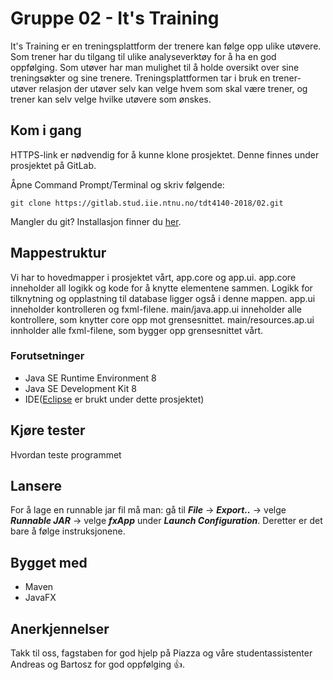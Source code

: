 # Gruppe 02 - It's Training
It's Training er en treningsplattform der trenere kan følge opp ulike utøvere. 
Som trener har du tilgang til ulike analyseverktøy for å ha en god oppfølging.
Som utøver har man mulighet til å holde oversikt over sine treningsøkter og sine trenere. 
Treningsplattformen tar i bruk en trener-utøver relasjon der utøver selv kan velge hvem som skal være trener,
og trener kan selv velge hvilke utøvere som ønskes. 

## Kom i gang
HTTPS-link er nødvendig for å kunne klone prosjektet. Denne finnes under prosjektet på GitLab.

Åpne Command Prompt/Terminal og skriv følgende: 

```
git clone https://gitlab.stud.iie.ntnu.no/tdt4140-2018/02.git
```
Mangler du git? Installasjon finner du [her](https://git-scm.com/book/en/v2/Getting-Started-Installing-Git).

## Mappestruktur
Vi har to hovedmapper i prosjektet vårt, app.core og app.ui. 
app.core inneholder all logikk og kode for å knytte elementene sammen. 
Logikk for tilknytning og opplastning til database ligger også i denne mappen.
app.ui inneholder kontrolleren og fxml-filene. 
main/java.app.ui inneholder alle kontrollere, som knytter core opp mot grensesnittet. 
main/resources.ap.ui innholder alle fxml-filene, som bygger opp grensesnittet vårt. 


### Forutsetninger
- Java SE Runtime Environment 8
- Java SE Development Kit 8
- IDE([Eclipse](https://www.eclipse.org/downloads/) er brukt under dette prosjektet)


## Kjøre tester 
Hvordan teste programmet

## Lansere
For å lage en runnable jar fil må man: 
gå til **_File_** -> **_Export.._** -> velge **_Runnable JAR_** -> velge **_fxApp_** under **_Launch Configuration_**.
Deretter er det bare å følge instruksjonene. 

## Bygget med
- Maven
- JavaFX

## Anerkjennelser
Takk til oss, fagstaben for god hjelp på Piazza og våre studentassistenter Andreas og Bartosz for god oppfølging :+1:.  
